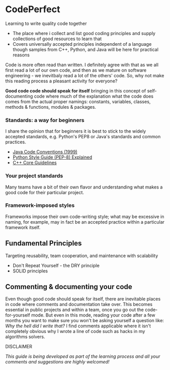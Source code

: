 # CodePerfect
Learning to write quality code together

- The place where i collect and list good coding principles and supply collections of good resources to learn that
- Covers universally accepted principles independent of a language though samples from C++, Python, and Java will be here for practical reasons


Code is more often read than written. I definitely agree with that as we all first read a lot of our own code, and then as we mature on software engineering - we inevitbaly read a lot of the others' code. So, why not make this reading process a pleasant activity for everyone?

**Good code code should speak for itself** bringing in this concept of self-documenting code where much of the explanation what the code does comes from the actual proper namings: constants, variables, classes, methods & functions, modules & packages.

### Standards: a way for beginners
I share the opinion that for beginners it is best to stick to the widely accepted standards, e.g. Python's PEP8 or Java's standards and common practices.
- [Java Code Conventions (1999)](https://www.oracle.com/technetwork/java/codeconventions-150003.pdf)
- [Python Style Guide (PEP-8) Explained](https://realpython.com/python-pep8/)
- [C++ Core Guidelines](https://github.com/isocpp/CppCoreGuidelines)
### Your project standards
Many teams have a bit of their own flavor and understanding what makes a good code for their particular project.
### Framework-imposed styles
Frameworks impose their own code-writing style; what may be excessive in naming, for example, may in fact be an accepted practice within a particular framework itself.

## Fundamental Principles
Targeting reusability, team cooperation, and maintenance with scalability
- Don't Repeat Yourself - the DRY principle
- SOLID principles

## Commenting & documenting your code
Even though good code should speak for itself, there are inevitable places in code where comments and documentation take over. This becomes essential in public projects and within a team, once you go out the code-for-yourself mode. But even in this mode, reading your code after a few months you want to make sure you won't be asking yourself a question like: *Why the hell did I write that?* I find comments applicable where it isn't completely obvious why I wrote a line of code such as hacks in my algorithms solvers. 

DISCLAIMER

*This guide is being developed as part of the learning process and all your comments and suggestions are highly welcomed!*


